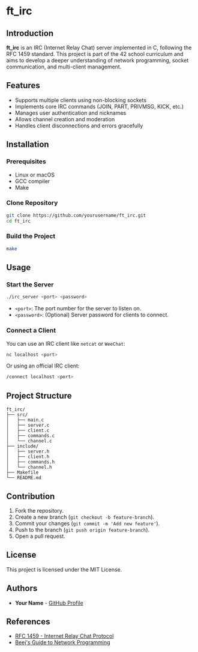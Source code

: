 # ft\_irc

## Introduction

**ft\_irc** is an IRC (Internet Relay Chat) server implemented in C, following the RFC 1459 standard. This project is part of the 42 school curriculum and aims to develop a deeper understanding of network programming, socket communication, and multi-client management.

## Features

- Supports multiple clients using non-blocking sockets
- Implements core IRC commands (JOIN, PART, PRIVMSG, KICK, etc.)
- Manages user authentication and nicknames
- Allows channel creation and moderation
- Handles client disconnections and errors gracefully

## Installation

### Prerequisites

- Linux or macOS
- GCC compiler
- Make

### Clone Repository

```sh
git clone https://github.com/yourusername/ft_irc.git
cd ft_irc
```

### Build the Project

```sh
make
```

## Usage

### Start the Server

```sh
./irc_server <port> <password>
```

- `<port>`: The port number for the server to listen on.
- `<password>`: (Optional) Server password for clients to connect.

### Connect a Client

You can use an IRC client like `netcat` or `WeeChat`:

```sh
nc localhost <port>
```

Or using an official IRC client:

```sh
/connect localhost <port>
```

## Project Structure

```
ft_irc/
├── src/
│   ├── main.c
│   ├── server.c
│   ├── client.c
│   ├── commands.c
│   └── channel.c
├── include/
│   ├── server.h
│   ├── client.h
│   ├── commands.h
│   └── channel.h
├── Makefile
└── README.md
```

## Contribution

1. Fork the repository.
2. Create a new branch (`git checkout -b feature-branch`).
3. Commit your changes (`git commit -m 'Add new feature'`).
4. Push to the branch (`git push origin feature-branch`).
5. Open a pull request.

## License

This project is licensed under the MIT License.

## Authors

- **Your Name** - [GitHub Profile](https://github.com/yourusername)

## References

- [RFC 1459 - Internet Relay Chat Protocol](https://tools.ietf.org/html/rfc1459)
- [Beej's Guide to Network Programming](https://beej.us/guide/bgnet/)

